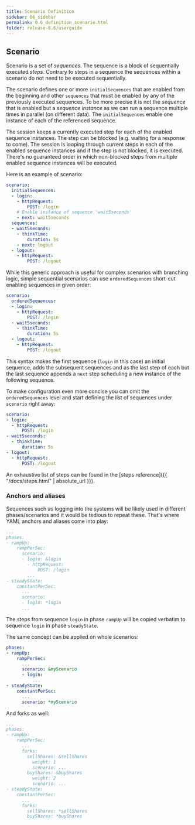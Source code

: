 ```yaml
---
title: Scenario Definition
sidebar: 06_sidebar
permalink: 0.6_definition_scenario.html
folder: release-0.6/userguide
---
```


## Scenario

Scenario is a set of *sequences*. The sequence is a block of sequentially executed *steps*. Contrary to steps in a sequence the sequences within a scenario do not need to be executed sequentially.

The scenario defines one or more `initialSequences` that are enabled from the beginning and other `sequences` that
must be enabled by any of the previously executed sequences. To be more precise it is not the *sequence*
that is enabled but a *sequence instance* as we can run a sequence multiple times in parallel (on different data).
The `initialSequences` enable one instance of each of the referenced sequence.

The session keeps a currently executed step for each of the enabled sequence instances. The step can be blocked
(e.g. waiting for a response to come). The session is looping through current steps in each of the enabled
sequence instances and if the step is not blocked, it is executed. There's no guaranteed order in which non-blocked
steps from multiple enabled sequence instances will be executed.

Here is an example of scenario:
```yaml
scenario:
  initialSequences:
  - login:
    - httpRequest:
        POST: /login
    # Enable instance of sequence 'wait5seconds'
    - next: wait5seconds
  sequences:
  - wait5seconds:
    - thinkTime:
        duration: 5s
    - next: logout
  - logout:
    - httpRequest:
        POST: /logout
```

While this generic approach is useful for complex scenarios with branching logic, simple sequential scenarios can use `orderedSequences` short-cut enabling sequences in given order:

```yaml
scenario:
  orderedSequences:
  - login:
    - httpRequest:
        POST: /login
  - wait5seconds:
    - thinkTime:
        duration: 5s
  - logout:
    - httpRequest:
        POST: /logout
```

This syntax makes the first sequence (`login` in this case) an initial sequence, adds the subsequent sequences and as the last step of each but the last sequence appends a `next` step scheduling a new instance of the following sequence.

To make configuration even more concise you can omit the `orderedSequences` level and start defining the list of sequences under `scenario` right away:

```yaml
scenario:
- login:
  - httpRequest:
      POST: /login
- wait5seconds:
  - thinkTime:
      duration: 5s
- logout:
  - httpRequest:
      POST: /logout
```

An exhaustive list of steps can be found in the [steps reference]({{ "/docs/steps.html" | absolute_url }}).

### Anchors and aliases

Sequences such as logging into the systems will be likely used in different phases/scenarios
and it would be tedious to repeat these. That's where YAML anchors and aliases come into play:

```yaml
...
phases:
- rampUp:
    rampPerSec:
      scenario:
      - login: &login
        - httpRequest:
            POST: /login
        ...
- steadyState:
    constantPerSec:
      ...
      scenario:
      - login: *login
      ...
```

The steps from sequence `login` in phase `rampUp` will be copied verbatim to sequence `login` in phase `steadyState`.

The same concept can be applied on whole scenarios:

```yaml
phases:
- rampUp:
    rampPerSec:
      ...
      scenario: &myScenario
      - login:
          ...
- steadyState:
    constantPerSec:
      ...
      scenario: *myScenario
```

And forks as well:

```yaml
...
phases:
- rampUp:
    rampPerSec:
      ...
      forks:
        sellShares: &sellShares
          weight: 1
          scenario: ...
        buyShares: &buyShares
          weight: 2
          scenario: ...
- steadyState:
    constantPerSec:
      ...
      forks:
        sellShares: *sellShares
        buyShares: *buyShares
```
